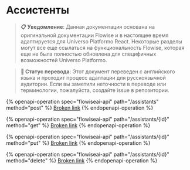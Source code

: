 # Ассистенты

> **📋 Уведомление**: Данная документация основана на оригинальной документации Flowise и в настоящее время адаптируется для Universo Platformo React. Некоторые разделы могут все еще ссылаться на функциональность Flowise, которая еще не была полностью обновлена для специфичных возможностей Universo Platformo.

> **🔄 Статус перевода**: Этот документ переведен с английского языка и проходит процесс адаптации для русскоязычной аудитории. Если вы заметили неточности в переводе или терминологии, пожалуйста, создайте issue в репозитории.

{% openapi-operation spec="flowiseai-api" path="/assistants" method="post" %}
[Broken link](broken-reference)
{% endopenapi-operation %}

{% openapi-operation spec="flowiseai-api" path="/assistants/{id}" method="get" %}
[Broken link](broken-reference)
{% endopenapi-operation %}

{% openapi-operation spec="flowiseai-api" path="/assistants/{id}" method="put" %}
[Broken link](broken-reference)
{% endopenapi-operation %}

{% openapi-operation spec="flowiseai-api" path="/assistants/{id}" method="delete" %}
[Broken link](broken-reference)
{% endopenapi-operation %}
